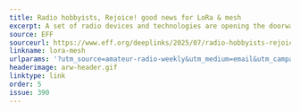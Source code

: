 ```yaml
---
title: Radio hobbyists, Rejoice! good news for LoRa & mesh
excerpt: A set of radio devices and technologies are opening the doorway to new and revolutionary forms of communication.
source: EFF
sourceurl: https://www.eff.org/deeplinks/2025/07/radio-hobbyists-rejoice-good-news-lora-mesh
linkname: lora-mesh
urlparams: '?utm_source=amateur-radio-weekly&utm_medium=email&utm_campaign=newsletter'
headerimage: arw-header.gif
linktype: link
order: 5
issue: 390
---
```

